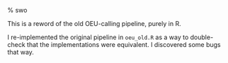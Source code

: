 % swo

This is a reword of the old OEU-calling pipeline, purely in R.

I re-implemented the original pipeline in `oeu_old.R` as a way to double-check
that the implementations were equivalent. I discovered some bugs that way.
